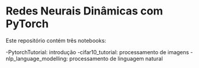 # Redes Neurais Dinâmicas com PyTorch

Este repositório contém três notebooks:

-PytorchTutorial: introdução 
-cifar10_tutorial: processamento de imagens
-nlp_language_modelling: processamento de linguagem natural


